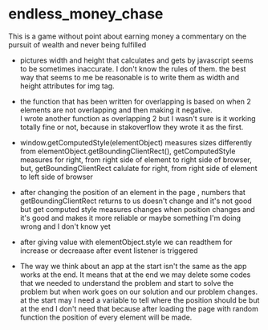 # endless_money_chase

This is a game without point about earning money
a commentary on the pursuit of wealth and never being fulfilled

-   pictures width and height that calculates and gets by javascript seems to be sometimes inaccurate. I don't know the rules of them.
    the best way that seems to me be reasonable is to write them as width and height attributes for img tag.

*   the function that has been written for overlapping is based on when 2 elements are not overlapping and then making it negative.  
    I wrote another function as overlapping 2 but I wasn't sure is it working totally fine or not, because in stakoverflow they wrote it as the first.

*   window.getComputedStyle(elementObject) measures sizes differently from elementObject.getBoundingClientRect(), getComputedStyle measures for right, from right side of element to right side of browser, but, getBoundingClientRect calulate for right, from right side of element to left side of browser
*   after changing the position of an element in the page , numbers that getBoundingClientRect returns to us doesn't change and it's not good but get computed style measures changes when position changes and it's good and makes it more reliable or maybe something I'm doing wrong and I don't know yet
*   after giving value with elementObject.style we can readthem for increase or decreaase after event listener is triggered

*   The way we think about an app at the start isn't the same as the app works at the end. It means that at the end we may delete some codes that we needed to understand the problem and start to solve the problem but when work goes on our solution and our problem changes. at the start may I need a variable to tell where the position should be but at the end I don't need that because after loading the page with random function the position of every element will be made.
